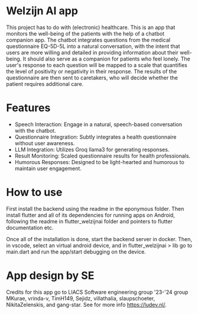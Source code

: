 # Welzijn AI app
This project has to do with (electronic) healthcare. 
This is an app that monitors the well-being of the patients with the help of a chatbot companion app.  The chatbot integrates questions from the medical questionnaire EQ-5D-5L into a natural conversation, with the intent that users are more willing and detailed in providing information about their well-being. It should also serve as a companion for patients who feel lonely. The user's response to each question will be mapped to a scale that quantifies the level of positivity or negativity in their response. The results of the questionnaire are then sent to caretakers, who will decide whether the patient requires additional care. 

# Features
- Speech Interaction: Engage in a natural, speech-based conversation with the chatbot.
- Questionnaire Integration: Subtly integrates a health questionnaire without user awareness.
- LLM Integration: Utilizes Groq llama3 for generating responses.
- Result Monitoring: Scaled questionnaire results for health professionals.
- Humorous Responses: Designed to be light-hearted and humorous to maintain user engagement.

# How to use
First install the backend using the readme in the eponymous folder. Then install flutter and all of its dependencies for running apps on Android, following the readme in flutter_welzijnai folder and pointers to flutter documentation etc. 

Once all of the installation is done, start the backend server in docker. Then, in vscode, select an virtual android device, and in flutter_welzijnai > lib go to main.dart and run the app/start debugging on the device.    

# App design by SE 
Credits for this app go to LIACS Software engineering group '23-'24 group MKurae, vrinda-v, TimH149, Sejidz, villathalia, slaupschoeter, NikitaZelenskis, and gang-star. See for more info https://ludev.nl/.